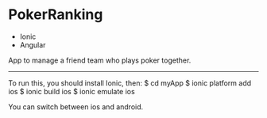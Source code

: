 # PokerRanking

- Ionic 
- Angular 

App to manage a friend team who plays poker together.

___________________________________

To run this, you should install Ionic, then:
$ cd myApp
$ ionic platform add ios
$ ionic build ios
$ ionic emulate ios

You can switch between ios and android.

